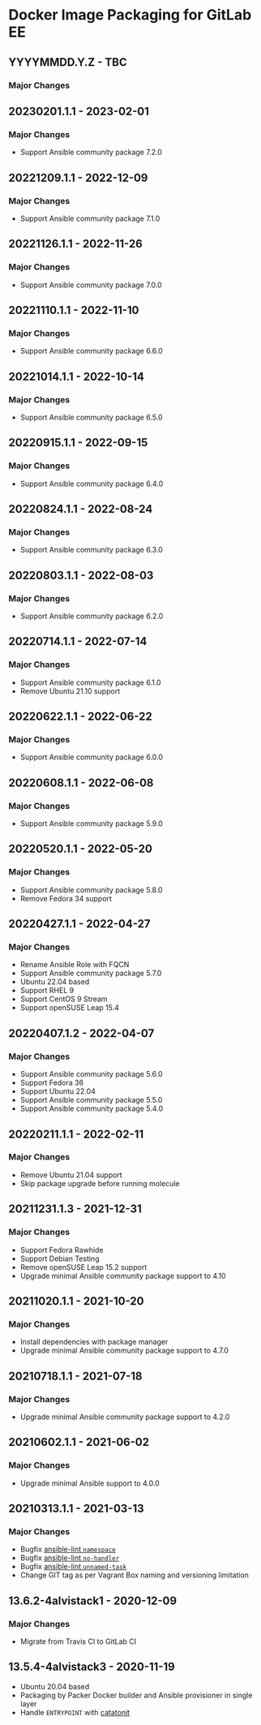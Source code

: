 # Docker Image Packaging for GitLab EE

## YYYYMMDD.Y.Z - TBC

### Major Changes

## 20230201.1.1 - 2023-02-01

### Major Changes

-   Support Ansible community package 7.2.0

## 20221209.1.1 - 2022-12-09

### Major Changes

-   Support Ansible community package 7.1.0

## 20221126.1.1 - 2022-11-26

### Major Changes

-   Support Ansible community package 7.0.0

## 20221110.1.1 - 2022-11-10

### Major Changes

-   Support Ansible community package 6.6.0

## 20221014.1.1 - 2022-10-14

### Major Changes

-   Support Ansible community package 6.5.0

## 20220915.1.1 - 2022-09-15

### Major Changes

-   Support Ansible community package 6.4.0

## 20220824.1.1 - 2022-08-24

### Major Changes

-   Support Ansible community package 6.3.0

## 20220803.1.1 - 2022-08-03

### Major Changes

-   Support Ansible community package 6.2.0

## 20220714.1.1 - 2022-07-14

### Major Changes

-   Support Ansible community package 6.1.0
-   Remove Ubuntu 21.10 support

## 20220622.1.1 - 2022-06-22

### Major Changes

-   Support Ansible community package 6.0.0

## 20220608.1.1 - 2022-06-08

### Major Changes

-   Support Ansible community package 5.9.0

## 20220520.1.1 - 2022-05-20

### Major Changes

-   Support Ansible community package 5.8.0
-   Remove Fedora 34 support

## 20220427.1.1 - 2022-04-27

### Major Changes

-   Rename Ansible Role with FQCN
-   Support Ansible community package 5.7.0
-   Ubuntu 22.04 based
-   Support RHEL 9
-   Support CentOS 9 Stream
-   Support openSUSE Leap 15.4

## 20220407.1.2 - 2022-04-07

### Major Changes

-   Support Ansible community package 5.6.0
-   Support Fedora 36
-   Support Ubuntu 22.04
-   Support Ansible community package 5.5.0
-   Support Ansible community package 5.4.0

## 20220211.1.1 - 2022-02-11

### Major Changes

-   Remove Ubuntu 21.04 support
-   Skip package upgrade before running molecule

## 20211231.1.3 - 2021-12-31

### Major Changes

-   Support Fedora Rawhide
-   Support Debian Testing
-   Remove openSUSE Leap 15.2 support
-   Upgrade minimal Ansible community package support to 4.10

## 20211020.1.1 - 2021-10-20

### Major Changes

-   Install dependencies with package manager
-   Upgrade minimal Ansible community package support to 4.7.0

## 20210718.1.1 - 2021-07-18

### Major Changes

-   Upgrade minimal Ansible community package support to 4.2.0

## 20210602.1.1 - 2021-06-02

### Major Changes

-   Upgrade minimal Ansible support to 4.0.0

## 20210313.1.1 - 2021-03-13

### Major Changes

-   Bugfix [ansible-lint `namespace`](https://github.com/ansible-community/ansible-lint/pull/1451)
-   Bugfix [ansible-lint `no-handler`](https://github.com/ansible-community/ansible-lint/pull/1402)
-   Bugfix [ansible-lint `unnamed-task`](https://github.com/ansible-community/ansible-lint/pull/1413)
-   Change GIT tag as per Vagrant Box naming and versioning limitation

## 13.6.2-4alvistack1 - 2020-12-09

### Major Changes

-   Migrate from Travis CI to GitLab CI

## 13.5.4-4alvistack3 - 2020-11-19

-   Ubuntu 20.04 based
-   Packaging by Packer Docker builder and Ansible provisioner in single layer
-   Handle `ENTRYPOINT` with [catatonit](https://github.com/openSUSE/catatonit)
